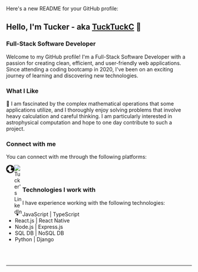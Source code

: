 Here's a new README for your GitHub profile:

## Hello, I'm Tucker - aka [TuckTuckC][website] 👋

### Full-Stack Software Developer

Welcome to my GitHub profile! I'm a Full-Stack Software Developer with a passion for creating clean, efficient, and user-friendly web applications. Since attending a coding bootcamp in 2020, I've been on an exciting journey of learning and discovering new technologies.

### What I Like

🌱 I am fascinated by the complex mathematical operations that some applications utilize, and I thoroughly enjoy solving problems that involve heavy calculation and careful thinking. I am particularly interested in astrophysical computation and hope to one day contribute to such a project.

### Connect with me

You can connect with me through the following platforms:

[<img align="left" alt="Tucker's Website" width="22px" src="https://raw.githubusercontent.com/iconic/open-iconic/master/svg/globe.svg" />][website]
[<img align="left" alt="Tucker's LinkedIn" width="22px" src="https://cdn-icons-png.flaticon.com/512/174/174857.png" />][linkedin]

<br />
<br />

### Technologies I work with

I have experience working with the following technologies:

- JavaScript | TypeScript
- React.js | React Native
- Node.js | Express.js
- SQL DB | NoSQL DB
- Python | Django

<br />
<br />

---

[website]: http://tuckermcraig.com
[linkedin]: https://www.linkedin.com/in/tucker-m-craig/
